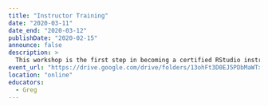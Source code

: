 ```yaml
---
title: "Instructor Training"
date: "2020-03-11"
date_end: "2020-03-12"
publishDate: "2020-02-15"
announce: false
description: >
  This workshop is the first step in becoming a certified RStudio instructor. It is run online for four hours on each of two days at a time suitable for participants in the Americas. Please [contact us](mailto:greg.wilson@rstudio.com) if you wish to take part.
event_url: "https://drive.google.com/drive/folders/13ohFt3D0EJ5PDbMaWTxnHH-hwA7G0IvY"
location: "online"
educators:
  - Greg
---
```

